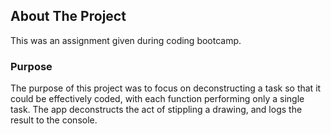 ## About The Project
This was an assignment given during coding bootcamp.

### Purpose
The purpose of this project was to focus on deconstructing a task so that it could be effectively coded, with each function performing only a single task. The app deconstructs the act of stippling a drawing, and logs the result to the console.
